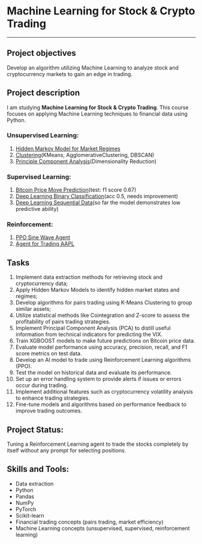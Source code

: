 # Machine Learning for Stock & Crypto Trading 
-----

## Project objectives
Develop an algorithm utilizing Machine Learning to analyze stock and cryptocurrency markets to gain an edge in trading.

## Project description 
I am studying **Machine Learning for Stock & Crypto Trading**. This course focuses on applying Machine Learning techniques to financial data using Python. 

### Unsupervised Learning:
1) [Hidden Markov Model for Market Regimes](https://github.com/dkalenov/ML-Stock-Crypto-Trading/blob/1_unsupervised-learning/Hidden_Markov_Models_for_Market_Regimes.ipynb)
2) [Clustering](https://github.com/dkalenov/ML-Stock-Crypto-Trading/blob/1_unsupervised-learning/Clustering.ipynb)(KMeans, AgglomerativeClustering, DBSCAN)
3) [Principle Component Analysis](https://github.com/dkalenov/ML-Stock-Crypto-Trading/blob/1_unsupervised-learning/Principle_Component_Analysis.ipynb)(Dimensionality Reduction)

### Supervised Learning:
1) [Bitcoin Price Move Prediction](https://github.com/dkalenov/ML-Stock-Crypto-Trading/blob/2_supervised-learning/Bitcoin_Move_Prediction.ipynb)(test: f1 score 0.67)
2) [Deep Learning Binary Classification](https://github.com/dkalenov/ML-Stock-Crypto-Trading/blob/2_supervised-learning/DL_Binary_Classification.ipynb)(acc 0.5, needs improvement)
3) [Deep Learning Sequential Data](https://github.com/dkalenov/ML-Stock-Crypto-Trading/blob/2_supervised-learning/DL_Sequential_Data.ipynb)(so far the model demonstrates low predictive ability)

### Reinforcement:
1) [PPO Sine Wave Agent](https://github.com/dkalenov/ML-Stock-Crypto-Trading/blob/3_reinforcement/PPO_Sine_Wave.ipynb)
2) [Agent for Trading AAPL](https://github.com/dkalenov/ML-Stock-Crypto-Trading/blob/3_reinforcement/PPO_AAPL_Stock.ipynb)


## Tasks
1. Implement data extraction methods for retrieving stock and cryptocurrency data;
2. Apply Hidden Markov Models to identify hidden market states and regimes;
3. Develop algorithms for pairs trading using K-Means Clustering to group similar assets;
4. Utilize statistical methods like Cointegration and Z-score to assess the profitability of pairs trading strategies.
5. Implement Principal Component Analysis (PCA) to distill useful information from technical indicators for predicting the VIX.
6. Train XGBOOST models to make future predictions on Bitcoin price data.
7. Evaluate model performance using accuracy, precision, recall, and F1 score metrics on test data.
8. Develop an AI model to trade using Reinforcement Learning algorithms (PPO).
9. Test the model on historical data and evaluate its performance.
10. Set up an error handling system to provide alerts if issues or errors occur during trading.
11. Implement additional features such as cryptocurrency volatility analysis to enhance trading strategies.
12. Fine-tune models and algorithms based on performance feedback to improve trading outcomes.

## Project Status:
Tuning a Reinforcement Learning agent to trade the stocks completely by itself without any prompt for selecting positions.

## Skills and Tools:
* Data extraction
* Python
* Pandas
* NumPy
* PyTorch 
* Scikit-learn
* Financial trading concepts (pairs trading, market efficiency) 
* Machine Learning concepts (unsupervised, supervised, reinforcement learning) 









